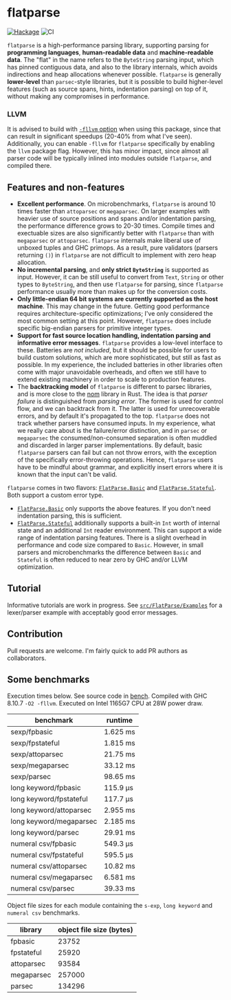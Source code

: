 # flatparse

[![Hackage](https://img.shields.io/hackage/v/flatparse.svg)](https://hackage.haskell.org/package/flatparse)
![CI](https://github.com/AndrasKovacs/flatparse/actions/workflows/haskell.yml/badge.svg)

`flatparse` is a high-performance parsing library, supporting parsing for __programming languages__, __human-readable data__ and __machine-readable data__. The "flat" in the name refers to the `ByteString` parsing input, which has pinned contiguous data, and also to the library internals, which avoids indirections and heap allocations whenever possible. `flatparse` is generally __lower-level__ than `parsec`-style libraries, but it is possible to build higher-level features (such as source spans, hints, indentation parsing) on top of it, without making any compromises in performance.

### LLVM

It is advised to build with [`-fllvm`
option](https://downloads.haskell.org/~ghc/latest/docs/html/users_guide/codegens.html#llvm-code-generator-fllvm)
when using this package, since that can result in significant speedups (20-40%
from what I've seen). Additionally, you can enable `-fllvm` for `flatparse`
specifically by enabling the `llvm` package flag. However, this has minor
impact, since almost all parser code will be typically inlined into modules
outside `flatparse`, and compiled there.

## Features and non-features

* __Excellent performance__. On microbenchmarks, `flatparse` is around 10 times faster than `attoparsec` or `megaparsec`. On larger examples with heavier use of source positions and spans and/or indentation parsing, the performance difference grows to 20-30 times. Compile times and exectuable sizes are also significantly better with `flatparse` than with `megaparsec` or `attoparsec`. `flatparse` internals make liberal use of unboxed tuples and GHC primops. As a result, pure validators (parsers returning `()`) in `flatparse` are not difficult to implement with zero heap allocation.
* __No incremental parsing__, and __only strict `ByteString`__ is supported as input. However, it can be still useful to convert from `Text`, `String` or other types to `ByteString`, and then use `flatparse` for parsing, since `flatparse` performance usually more than makes up for the conversion costs.
* __Only little-endian 64 bit systems are currently supported as the host machine__. This may change in the future. Getting good performance requires architecture-specific optimizations; I've only considered the most common setting at this point. However, `flatparse` does include specific big-endian parsers for primitive integer types.
* __Support for fast source location handling, indentation parsing and informative error messages__. `flatparse` provides a low-level interface to these. Batteries are _not included_, but it should be possible for users to build custom solutions, which are more sophisticated, but still as fast as possible. In my experience, the included batteries in other libraries often come with major unavoidable overheads, and often we still have to extend existing machinery in order to scale to production features.
* The __backtracking model__ of `flatparse` is different to parsec libraries, and is more close to the [nom](https://github.com/Geal/nom) library in Rust. The idea is that _parser failure_ is distinguished from _parsing error_. The former is used for control flow, and we can backtrack from it. The latter is used for unrecoverable errors, and by default it's propagated to the top. `flatparse` does not track whether parsers have consumed inputs. In my experience, what we really care about is the failure/error distinction, and in `parsec` or `megaparsec` the consumed/non-consumed separation is often muddled and discarded in larger parser implementations. By default, basic `flatparse` parsers can fail but can not throw errors, with the exception of the specifically error-throwing operations. Hence, `flatparse` users have to be mindful about grammar, and explicitly insert errors where it is known that the input can't be valid.

`flatparse` comes in two flavors: [`FlatParse.Basic`][basic] and [`FlatParse.Stateful`][stateful]. Both support a custom error type.

* [`FlatParse.Basic`][basic] only supports the above features. If you don't need indentation
  parsing, this is sufficient.
* [`FlatParse.Stateful`][stateful] additionally supports a built-in `Int` worth of internal state
  and an additional `Int` reader environment. This can support a wide range of indentation parsing
  features. There is a slight overhead in performance and code size compared to `Basic`. However, in
  small parsers and microbenchmarks the difference between `Basic` and `Stateful` is often reduced
  to near zero by GHC and/or LLVM optimization.

## Tutorial

Informative tutorials are work in progress. See [`src/FlatParse/Examples`](src/FlatParse/Examples)
for a lexer/parser example with acceptably good error messages.

## Contribution

Pull requests are welcome. I'm fairly quick to add PR authors as collaborators.

## Some benchmarks

Execution times below. See source code in [bench](bench). Compiled with GHC
8.10.7 `-O2 -fllvm`. Executed on Intel 1165G7 CPU at 28W power draw.

|      benchmark              |  runtime   |
|-----------------------------|-------------
|sexp/fpbasic                 | 1.625 ms   |
|sexp/fpstateful              | 1.815 ms   |
|sexp/attoparsec              | 21.75 ms   |
|sexp/megaparsec              | 33.12 ms   |
|sexp/parsec                  | 98.65 ms   |
|long keyword/fpbasic         | 115.9 μs   |
|long keyword/fpstateful      | 117.7 μs   |
|long keyword/attoparsec      | 2.955 ms   |
|long keyword/megaparsec      | 2.185 ms   |
|long keyword/parsec          | 29.91 ms   |
|numeral csv/fpbasic          | 549.3 μs   |
|numeral csv/fpstateful       | 595.5 μs   |
|numeral csv/attoparsec       | 10.82 ms   |
|numeral csv/megaparsec       | 6.581 ms   |
|numeral csv/parsec           | 39.33 ms   |

Object file sizes for each module containing the `s-exp`, `long keyword` and `numeral csv` benchmarks.

| library    | object file size (bytes) |
| -------    | ------------------------ |
| fpbasic    |  23752                   |
| fpstateful |  25920                   |
| attoparsec |  93584                   |
| megaparsec |  257000                  |
| parsec     |  134296                  |

[basic]: https://hackage.haskell.org/package/flatparse/docs/FlatParse-Basic.html
[stateful]: https://hackage.haskell.org/package/flatparse/docs/FlatParse-Stateful.html
